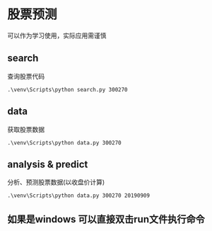 # 股票预测
可以作为学习使用，实际应用需谨慎

## search
查询股票代码
```
.\venv\Scripts\python search.py 300270
```

## data
获取股票数据
```
.\venv\Scripts\python data.py 300270
```

## analysis & predict
分析、预测股票数据(以收盘价计算)
```
.\venv\Scripts\python data.py 300270 20190909
```

## 如果是windows 可以直接双击run文件执行命令